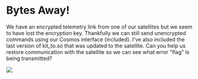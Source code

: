 # Bytes Away!

We have an encrypted telemetry link from one of our satellites but we seem to have lost the encryption key. Thankfully we can still send unencrypted commands using our Cosmos interface (included). I've also included the last version of kit_to.so that was updated to the satellite. Can you help us restore communication with the satellite so we can see what error "flag" is being transmitted?

![](https://media.giphy.com/media/MaUxCLVAb9WelPRXnF/giphy.gif)
